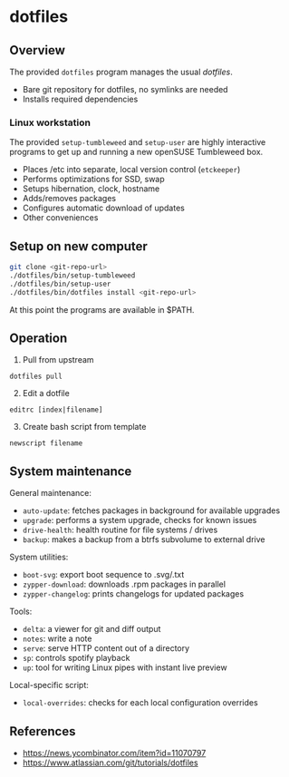 # dotfiles

## Overview

The provided `dotfiles` program manages the usual *dotfiles*.

* Bare git repository for dotfiles, no symlinks are needed
* Installs required dependencies

### Linux workstation

The provided `setup-tumbleweed` and `setup-user` are highly interactive programs to get up and running a new openSUSE Tumbleweed box.

* Places /etc into separate, local version control (`etckeeper`)
* Performs optimizations for SSD, swap
* Setups hibernation, clock, hostname
* Adds/removes packages
* Configures automatic download of updates
* Other conveniences

## Setup on new computer

```bash
git clone <git-repo-url>
./dotfiles/bin/setup-tumbleweed
./dotfiles/bin/setup-user
./dotfiles/bin/dotfiles install <git-repo-url>
```

At this point the programs are available in $PATH.

## Operation

1. Pull from upstream

```
dotfiles pull
```

2. Edit a dotfile

```
editrc [index|filename]
```

3. Create bash script from template

```
newscript filename
```

## System maintenance

General maintenance:

* `auto-update`: fetches packages in background for available upgrades
* `upgrade`: performs a system upgrade, checks for known issues
* `drive-health`: health routine for file systems / drives
* `backup`: makes a backup from a btrfs subvolume to external drive

System utilities:

* `boot-svg`: export boot sequence to .svg/.txt
* `zypper-download`: downloads .rpm packages in parallel
* `zypper-changelog`: prints changelogs for updated packages

Tools:

* `delta`: a viewer for git and diff output
* `notes`: write a note
* `serve`: serve HTTP content out of a directory
* `sp`: controls spotify playback
* `up`:  tool for writing Linux pipes with instant live preview 

Local-specific script:

* `local-overrides`: checks for each local configuration overrides

## References

* https://news.ycombinator.com/item?id=11070797
* https://www.atlassian.com/git/tutorials/dotfiles
